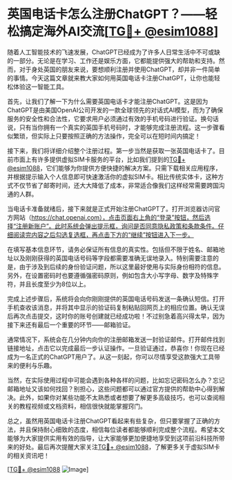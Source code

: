 # 英国电话卡怎么注册ChatGPT？——轻松搞定海外AI交流[[TG💪+ @esim1088](https://t.me/s/esim1088)]

随着人工智能技术的飞速发展，ChatGPT已经成为了许多人日常生活中不可或缺的一部分。无论是在学习、工作还是娱乐方面，它都能提供强大的帮助和支持。然而，对于身处英国的朋友来说，要想顺利注册并使用ChatGPT，却并非一件简单的事情。今天这篇文章就来教大家如何用英国电话卡注册ChatGPT，让你也能轻松体验这一智能工具。

首先，让我们了解一下为什么需要英国电话卡才能注册ChatGPT。这是因为ChatGPT是由美国OpenAI公司开发的一款全球领先的对话式AI模型，而为了确保服务的安全性和合法性，它要求用户必须通过有效的手机号码进行验证。换句话说，只有当你拥有一个真实的英国手机号码时，才能够完成注册流程。这一步骤看似繁琐，但实际上只要按照正确的方法操作，完全可以在短时间内搞定！

接下来，我们将详细介绍整个注册过程。第一步当然是获取一张英国电话卡了。目前市面上有许多提供虚拟SIM卡服务的平台，比如我们提到的[TG💪+ @esim1088](https://t.me/s/esim1088)，它们能够为你提供方便快捷的解决方案。只需下载相关应用程序，并根据提示输入个人信息即可快速激活你的虚拟SIM卡。相比传统实体卡，这种方式不仅节省了邮寄时间，还大大降低了成本，非常适合像我们这样经常需要跨国沟通的人群。

当电话卡准备就绪后，接下来就是正式开始注册ChatGPT了。打开浏览器访问官方网站（https://chat.openai.com），点击页面右上角的“登录”按钮，然后选择“注册新账户”。此时系统会弹出提示框，询问是否同意隐私政策和条款条件。仔细阅读完内容之后勾选复选框，再点击下方的“继续”按钮进入下一步。

在填写基本信息环节，请务必保证所有信息的真实性。包括但不限于姓名、邮箱地址以及刚刚获得的英国电话号码等字段都需要准确无误地录入。特别需要注意的是，由于涉及到后续的身份验证问题，所以这里最好使用与实际身份相符的信息。另外，在设置密码时也要遵循强密码原则，例如包含大小写字母、数字及特殊字符，并且长度至少为8位以上。

完成上述步骤后，系统将会向你刚刚提供的英国电话号码发送一条确认短信。打开手机查收该消息，并将其中显示的验证码复制粘贴回网页上的相应位置。确认无误后再次点击提交，这时你的账号创建就已经成功啦！不过别急着高兴得太早，因为接下来还有最后一个重要的环节——邮箱验证。

通常情况下，系统会在几分钟内向你的注册邮箱发送一封验证邮件。打开邮件找到链接地址，点击它以完成最后一步认证操作。一旦验证通过，恭喜你！你现在已经成为一名正式的ChatGPT用户了。从这一刻起，你可以尽情享受这款强大工具带来的便利与乐趣。

当然，在实际使用过程中可能会遇到各种各样的问题，比如忘记密码怎么办？忘记邮箱地址又该如何找回？别担心，这些问题都可以通过官方提供的帮助中心得到解决。此外，如果你对某些功能不太熟悉或者想要了解更多高级技巧，也可以查阅相关的教程视频或文档资料，相信很快就能掌握窍门。

总之，虽然用英国电话卡注册ChatGPT看起来有些复杂，但只要掌握了正确的方法，并且保持耐心细致的态度，相信每位读者都能够顺利完成整个流程。希望本文能够为大家提供实用有效的指导，让大家能够更加便捷地享受到这项前沿科技所带来的好处。最后再次提醒大家关注[TG💪+ @esim1088](https://t.me/s/esim1088)，了解更多关于虚拟SIM卡的相关资讯吧！

[[TG💪+ @esim1088](https://t.me/s/esim1088) ![Image](https://i.postimg.cc/4NQfJmqS/Snipaste-2025-05-13-00-14-12.png)]